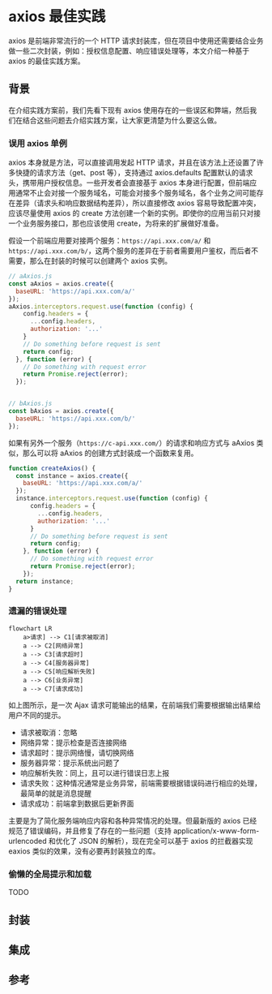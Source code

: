 # axios 最佳实践

axios 是前端非常流行的一个 HTTP 请求封装库，但在项目中使用还需要结合业务做一些二次封装，例如：授权信息配置、响应错误处理等，本文介绍一种基于 axios 的最佳实践方案。

## 背景

在介绍实践方案前，我们先看下现有 axios 使用存在的一些误区和弊端，然后我们在结合这些问题去介绍实践方案，让大家更清楚为什么要这么做。

### 误用 axios 单例

axios 本身就是方法，可以直接调用发起 HTTP 请求，并且在该方法上还设置了许多快捷的请求方法（get、post 等），支持通过 axios.defaults 配置默认的请求头，携带用户授权信息。一些开发者会直接基于 axios 本身进行配置，但前端应用通常不止会对接一个服务域名，可能会对接多个服务域名，各个业务之间可能存在差异（请求头和响应数据结构差异），所以直接修改 axios 容易导致配置冲突，应该尽量使用 axios 的 create 方法创建一个新的实例。即使你的应用当前只对接一个业务服务接口，那也应该使用 create，为将来的扩展做好准备。

假设一个前端应用要对接两个服务：`https://api.xxx.com/a/` 和 `https://api.xxx.com/b/`，这两个服务的差异在于前者需要用户鉴权，而后者不需要，那么在封装的时候可以创建两个 axios 实例。

```js
// aAxios.js
const aAxios = axios.create({
  baseURL: 'https://api.xxx.com/a/'
});
aAxios.interceptors.request.use(function (config) {
    config.headers = {
      ...config.headers,
      authorization: '...'
    }
    // Do something before request is sent
    return config;
  }, function (error) {
    // Do something with request error
    return Promise.reject(error);
  });


// bAxios.js
const bAxios = axios.create({
  baseURL: 'https://api.xxx.com/b/'
});
```

如果有另外一个服务（`https://c-api.xxx.com/`）的请求和响应方式与 aAxios 类似，那么可以将 aAxios 的创建方式封装成一个函数来复用。

```js
function createAxios() {
  const instance = axios.create({
    baseURL: 'https://api.xxx.com/a/'
  });
  instance.interceptors.request.use(function (config) {
      config.headers = {
        ...config.headers,
        authorization: '...'
      }
      // Do something before request is sent
      return config;
    }, function (error) {
      // Do something with request error
      return Promise.reject(error);
    }); 
  return instance;
}
```

### 遗漏的错误处理

```mermaid
flowchart LR
    a>请求] --> C1[请求被取消]
    a --> C2[网络异常]
    a --> C3[请求超时]
    a --> C4[服务器异常]
    a --> C5[响应解析失败]
    a --> C6[业务异常]
    a --> C7[请求成功]
```

如上图所示，是一次 Ajax 请求可能输出的结果，在前端我们需要根据输出结果给用户不同的提示。

- 请求被取消：忽略
- 网络异常：提示检查是否连接网络
- 请求超时：提示网络慢，请切换网络
- 服务器异常：提示系统出问题了
- 响应解析失败：同上，且可以进行错误日志上报
- 请求失败：这种情况通常是业务异常，前端需要根据错误码进行相应的处理，最简单的就是消息提醒
- 请求成功：前端拿到数据后更新界面


主要是为了简化服务端响应内容和各种异常情况的处理。但最新版的 axios 已经规范了错误编码，并且修复了存在的一些问题（支持 application/x-www-form-urlencoded 和优化了 JSON 的解析），现在完全可以基于 axios 的拦截器实现 eaxios 类似的效果，没有必要再封装独立的库。



### 偷懒的全局提示和加载

TODO

## 封装

## 集成

## 参考
